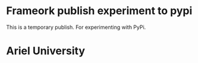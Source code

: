 # Frameork publish experiment to pypi
This is a temporary publish. For experimenting with PyPi.

# Ariel University